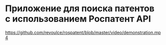 # Приложение для поиска патентов с использованием Роспатент API

https://github.com/revoulce/rospatent/blob/master/video/demonstration.mp4